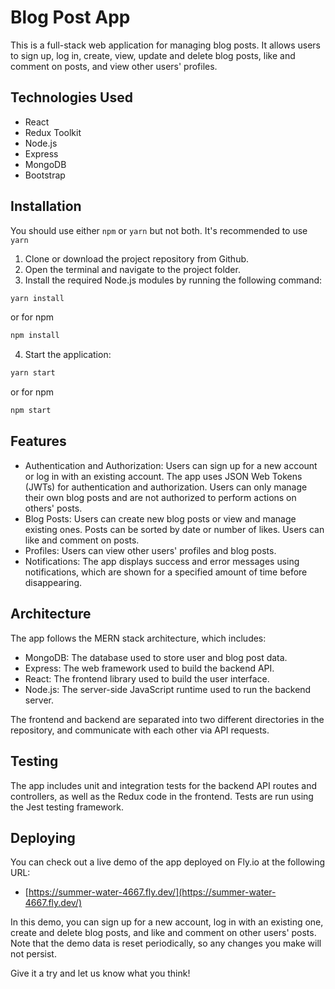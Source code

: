 # Blog Post App

This is a full-stack web application for managing blog posts. It allows users to sign up, log in, create, view, update and delete blog posts, like and comment on posts, and view other users' profiles.

## Technologies Used
* React
* Redux Toolkit
* Node.js
* Express
* MongoDB
* Bootstrap

 ## Installation 
 You should use either `npm` or `yarn` but not both. It's recommended to use `yarn` 
 
 1. Clone or download the project repository from Github.
 2. Open the terminal and navigate to the project folder.
 3. Install the required Node.js modules by running the following command:
 
 ```bash
yarn install
```

or for npm 

```bash
npm install
```

4. Start the application:

 ```bash
yarn start
```

or for npm 

```bash
npm start
```
## Features
* Authentication and Authorization: Users can sign up for a new account or log in with an existing account. The app uses JSON Web Tokens (JWTs) for authentication and authorization. Users can only manage their own blog posts and are not authorized to perform actions on others' posts.
* Blog Posts: Users can create new blog posts or view and manage existing ones. Posts can be sorted by date or number of likes. Users can like and comment on posts.
* Profiles: Users can view other users' profiles and blog posts.
* Notifications: The app displays success and error messages using notifications, which are shown for a specified amount of time before disappearing.

## Architecture
The app follows the MERN stack architecture, which includes:

* MongoDB: The database used to store user and blog post data.
* Express: The web framework used to build the backend API.
* React: The frontend library used to build the user interface.
* Node.js: The server-side JavaScript runtime used to run the backend server.

The frontend and backend are separated into two different directories in the repository, and communicate with each other via API requests.

## Testing
The app includes unit and integration tests for the backend API routes and controllers, as well as the Redux code in the frontend. Tests are run using the Jest testing framework.

## Deploying

You can check out a live demo of the app deployed on Fly.io at the following URL:

- [https://summer-water-4667.fly.dev/](https://summer-water-4667.fly.dev/)

In this demo, you can sign up for a new account, log in with an existing one, create and delete blog posts, and like and comment on other users' posts. Note that the demo data is reset periodically, so any changes you make will not persist.

Give it a try and let us know what you think!
